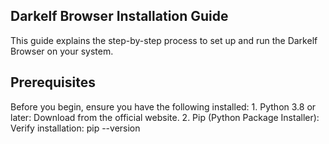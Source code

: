 ## Darkelf Browser Installation Guide

This guide explains the step-by-step process to set up and run the Darkelf Browser on your system.

## Prerequisites

Before you begin, ensure you have the following installed:
	1.	Python 3.8 or later: Download from the official website.
	2.	Pip (Python Package Installer): Verify installation:
 pip --version
